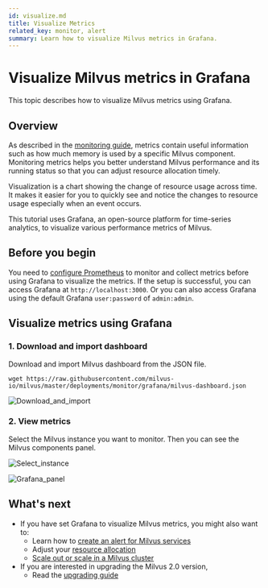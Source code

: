 ```yaml
---
id: visualize.md
title: Visualize Metrics
related_key: monitor, alert
summary: Learn how to visualize Milvus metrics in Grafana.
---
```


# Visualize Milvus metrics in Grafana

This topic describes how to visualize Milvus metrics using Grafana.

## Overview

As described in the [monitoring guide](monitor.md), metrics contain useful information such as how much memory is used by a specific Milvus component. Monitoring metrics helps you better understand Milvus performance and its running status so that you can adjust resource allocation timely. 

Visualization is a chart showing the change of resource usage across time. It makes it easier for you to quickly see and notice the changes to resource usage especially when an event occurs.

This tutorial uses Grafana, an open-source platform for time-series analytics, to visualize various performance metrics of Milvus.

## Before you begin

You need to [configure Prometheus](monitor.md) to monitor and collect metrics before using Grafana to visualize the metrics. If the setup is successful, you can access Grafana at `http://localhost:3000`. Or you can also access Grafana using the default Grafana `user:password` of `admin:admin`.

## Visualize metrics using Grafana

### 1. Download and import dashboard

Download and import Milvus dashboard from the JSON file.

```
wget https://raw.githubusercontent.com/milvus-io/milvus/master/deployments/monitor/grafana/milvus-dashboard.json
```

![Download_and_import](../../../../assets/import_dashboard.png)

### 2. View metrics

Select the Milvus instance you want to monitor. Then you can see the Milvus components panel.


![Select_instance](../../../../assets/grafana_select.png)

![Grafana_panel](../../../../assets/grafana_panel.png)


## What's next
- If you have set Grafana to visualize Milvus metrics, you might also want to:
  - Learn how to [create an alert for Milvus services](alert.md)
  - Adjust your [resource allocation](allocate.md)
  - [Scale out or scale in a Milvus cluster](scaleout.md)
- If you are interested in upgrading the Milvus 2.0 version,
  - Read the [upgrading guide](upgrade.md)
